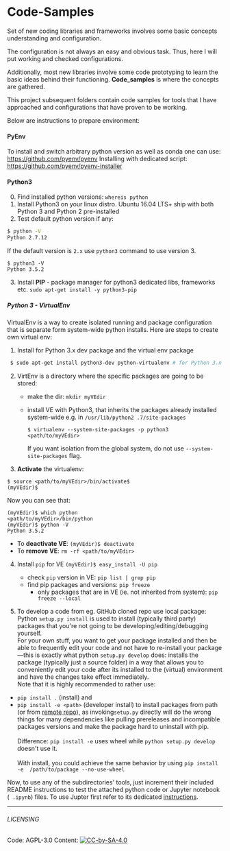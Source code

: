 # Code-Samples

Set of new coding libraries and frameworks involves some basic concepts 
understanding and configuration. 

The configuration is not always an easy and obvious task. Thus, here I will 
put working and checked configurations.

Additionally, most new libraries involve some code prototyping to learn the 
basic ideas behind their functioning. **Code_samples** is where the concepts 
are gathered.  
 
This project subsequent folders contain code samples for tools that I have 
approached and configurations that have proven to be working.

Below are instructions to prepare environment:

#### PyEnv
To install and switch arbitrary python version as well as conda one can use: https://github.com/pyenv/pyenv
Installing with dedicated script: https://github.com/pyenv/pyenv-installer

#### Python3
0. Find installed python versions: `whereis python`
1. Install Python3 on your linux distro. Ubuntu 16.04 LTS+ ship with both 
Python 3 and Python 2 pre-installed
2. Test default python version if any: 
 ``` bash
 $ python -V
Python 2.7.12
```
If the default version is `2.x` use `python3` command to use version 3.
``` 
$ python3 -V 
Python 3.5.2 
```
3. Install **PIP** - package manager for python3 dedicated libs, frameworks etc.
```sudo apt-get install -y python3-pip```

##### Python 3 - VirtualEnv
VirtualEnv is a way to create isolated running and package configuration that
is separate form system-wide python installs. Here are steps to create own 
virtual env:

1. Install for Python 3.x dev package and the virtual env package
```bash
 $ sudo apt-get install python3-dev python-virtualenv # for Python 3.n
 ```
2. VirtEnv is a directory where the specific packages are going to be stored:
    * make the dir: `mkdir myVEdir`
    * install VE with Python3, that inherits the packages already installed 
    system-wide e.g. in `/usr/lib/python2
    .7/site-packages`
     
        ```$ virtualenv --system-site-packages -p python3 <path/to/myVEdir> ```
     
        If you want isolation from the global system, do not use 
        `--system-site-packages` flag.
3. **Activate** the virtualenv:

```
$ source <path/to/myVEdir>/bin/activate$
(myVEdir)$
```
Now you can see that:
```
(myVEdir)$ which python
<path/to/myVEdir>/bin/python
(myVEdir)$ python -V
Python 3.5.2
```
    
   * To **deactivate VE**: `(myVEdir)$ deactivate`
   * To **remove VE**: `rm -rf <path/to/myVEdir>`
   
4. Install `pip` for VE `(myVEdir)$ easy_install -U pip`

    * check `pip` version in VE: `pip list | grep pip`
    * find pip packages and versions: `pip freeze`
        * only packages that are in VE (ie. not inherited from system): `pip 
        freeze --local`
        
5. To develop a code from eg. GitHub cloned repo use local package: 
Python `setup.py install` is used to install (typically third party) packages 
that you're not going to be developing/editing/debugging yourself. <br />
For your own stuff, you want to get your package installed and then be able 
to frequently edit your code and not have to re-install your package—this is 
exactly what python `setup.py develop` does: installs the package (typically 
just a source folder) in a way that allows you to conveniently edit your 
code after its installed to the (virtual) environment and have the changes 
take effect immediately. <br />
Note that it is highly recommended to rather use:
 * `pip install .` (install) and 
 * `pip install -e <path>` (developer install) to install packages from path 
 (or from [remote repo](https://packaging.python.org/tutorials/installing-packages/#installing-from-vcs)),
  as invoking`setup.py` directly will do the wrong things for many 
  dependencies like pulling prereleases and incompatible packages versions 
  and make the package hard to uninstall with pip. <br /> <br />
Difference: `pip install -e` uses wheel while `python setup.py develop`
doesn't use it. <br /> <br />
With install, you could achieve the same behavior by using `pip install -e 
/path/to/package --no-use-wheel`

Now, to use any of the subdirectories' tools, just increment their included 
README instructions to test the attached python code or Jupyter notebook (`
.ipynb`) files. To use Jupter first refer to its dedicated
[instructions](Jupyter/README.md).

---
###### LICENSING
Code: AGPL-3.0 Content:
[![CC-by-SA-4.0](https://licensebuttons.net/l/by-sa/4.0/88x31.png)](https://creativecommons.org/licenses/by-sa/4.0/)


